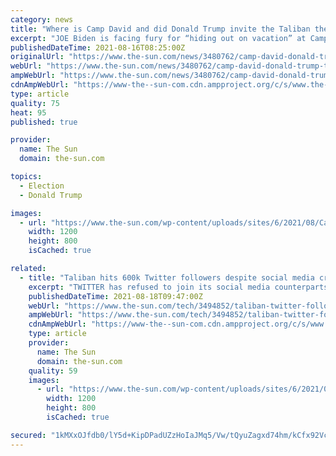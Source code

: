 ```yaml
---
category: news
title: "Where is Camp David and did Donald Trump invite the Taliban there?"
excerpt: "JOE Biden is facing fury for “hiding out on vacation” at Camp David while the Taliban seize control of Afghanistan. The president left for the retreat on Friday, August 13, and appears"
publishedDateTime: 2021-08-16T08:25:00Z
originalUrl: "https://www.the-sun.com/news/3480762/camp-david-donald-trump-taliban/"
webUrl: "https://www.the-sun.com/news/3480762/camp-david-donald-trump-taliban/"
ampWebUrl: "https://www.the-sun.com/news/3480762/camp-david-donald-trump-taliban/amp/"
cdnAmpWebUrl: "https://www-the--sun-com.cdn.ampproject.org/c/s/www.the-sun.com/news/3480762/camp-david-donald-trump-taliban/amp/"
type: article
quality: 75
heat: 95
published: true

provider:
  name: The Sun
  domain: the-sun.com

topics:
  - Election
  - Donald Trump

images:
  - url: "https://www.the-sun.com/wp-content/uploads/sites/6/2021/08/Camp-David.jpg?strip=all&quality=100&w=1200&h=800&crop=1"
    width: 1200
    height: 800
    isCached: true

related:
  - title: "Taliban hits 600k Twitter followers despite social media crackdown – while Donald Trump is still banned"
    excerpt: "TWITTER has refused to join its social media counterparts in banning Taliban officials from its platform – despite upholding its permanent block of Donald Trump. In a statement Tuesday, the"
    publishedDateTime: 2021-08-18T09:47:00Z
    webUrl: "https://www.the-sun.com/tech/3494852/taliban-twitter-followers-social-media-crackdown-whatsapp/"
    ampWebUrl: "https://www.the-sun.com/tech/3494852/taliban-twitter-followers-social-media-crackdown-whatsapp/amp/"
    cdnAmpWebUrl: "https://www-the--sun-com.cdn.ampproject.org/c/s/www.the-sun.com/tech/3494852/taliban-twitter-followers-social-media-crackdown-whatsapp/amp/"
    type: article
    provider:
      name: The Sun
      domain: the-sun.com
    quality: 59
    images:
      - url: "https://www.the-sun.com/wp-content/uploads/sites/6/2021/08/NINTCHDBPICT000379495732.jpg?strip=all&quality=100&w=1200&h=800&crop=1"
        width: 1200
        height: 800
        isCached: true

secured: "1kMXxOJfdb0/lY5d+KipDPadUZzHoIaJMq5/Vw/tQyuZagxd74hm/kCfx92VcJUwBwisVaRShRLZMbaEKTOmJ4lZBsxWUvza5wuIImfn3zB+Ql8U8hToNPY4lkFiqqByx8YVMSIsN1Wz2kIdJWmYZpdKTeu8ZgF1vJR2w92o+6mQ/hbJswzWZ3CVM54+4yE7Hulv1zrf+Q7Q5QgAwTr6qJujv7OBTdQQonybYkfe2era+X88d/cMlDUa+w0F5v2vbPCXWqOvSq5OesBrrAgoRCCRWJbePxKXVDRY/508FTd68ucQF/IlFMcfLLHZ4bFuMEjdwpcs7r8QBYGegt3NZ10mZ8Ta6Y3UKVaXZPZh7Hk=;zIfzlqDR4XYABiM/TxOePg=="
---
```


